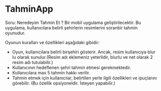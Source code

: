 # TahminApp

Soru: Neredeyim Tahmin Et ? Bir mobil uygulama geliştirilecektir.
Bu uygulama, kullanıcılara belirli şehirlerin resimlerini soranbir tahmin oyunudur.

Oyunun kuralları ve özellikleri aşağıdaki gibidir:
- Oyun, kullanıcılara belirli birşehiri gösterir. Ancak, resim kullanıcıya blur lu olarak sunulur.(Resim adı eklemeniz yeterlidir, blurlu ve net olarak 2 resim adı tutulabilir.)
- Kullanıcının hedeflenen şehri tahmin etmesi gerekmektedir.
- Kullanıcılara max 5 tahmin hakkı verilir.
- Tahmin etmek için kullanıcılar, belirtilen yerle ilgili özellikleri ve ipuçlarını görebilir. (Bu özellik opsiyoneldir. İsteyen yapabilir.)
